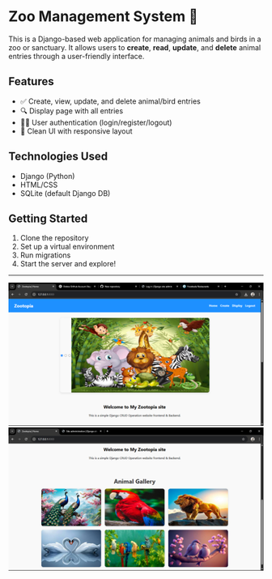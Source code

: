 # Zoo Management System 🐾

This is a Django-based web application for managing animals and birds in a zoo or sanctuary. It allows users to **create**, **read**, **update**, and **delete** animal entries through a user-friendly interface.

## Features
- ✅ Create, view, update, and delete animal/bird entries
- 🔍 Display page with all entries
- 🧑‍💻 User authentication (login/register/logout)
- 🎨 Clean UI with responsive layout

## Technologies Used
- Django (Python)
- HTML/CSS
- SQLite (default Django DB)

## Getting Started
1. Clone the repository
2. Set up a virtual environment
3. Run migrations
4. Start the server and explore!

---
![App Screenshot](assets/home-bg1.png)
![User List](assets/gallery.png)


